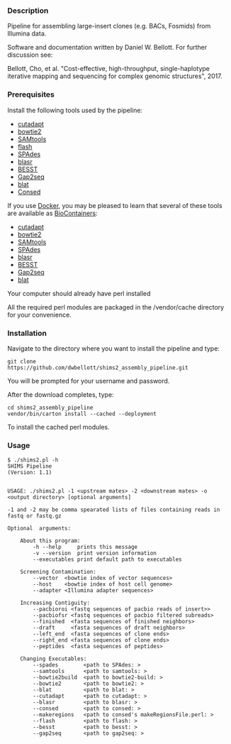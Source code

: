 ### Description

Pipeline for assembling large-insert clones (e.g. BACs, Fosmids) from Illumina data.

Software and documentation written by Daniel W. Bellott. For further discussion see:

Bellott, Cho, et al. "Cost-effective, high-throughput, single-haplotype iterative mapping and sequencing for complex genomic structures", 2017.

### Prerequisites

Install the following tools used by the pipeline:

- [cutadapt](https://cutadapt.readthedocs.io/en/stable/installation.html)
- [bowtie2](http://bowtie-bio.sourceforge.net/bowtie2/manual.shtml#obtaining-bowtie-2)
- [SAMtools](http://www.htslib.org/download/)
- [flash](https://ccb.jhu.edu/software/FLASH/)
- [SPAdes](http://cab.spbu.ru/files/release3.10.1/manual.html#sec2)
- [blasr](https://github.com/PacificBiosciences/blasr/wiki/Blasr-Installation-Qs-&-As)
- [BESST](https://github.com/ksahlin/BESST/blob/master/docs/INSTALL.md)
- [Gap2seq](https://www.cs.helsinki.fi/u/lmsalmel/Gap2Seq/)
- [blat](http://hgdownload.soe.ucsc.edu/downloads.html#source_downloads)
- [Consed](http://www.phrap.org/consed/consed.html#howToGet)

If you use [Docker](https://www.docker.com/), you may be pleased to learn that several of these tools are available as [BioContainers](https://biocontainers.pro/#documentation):

- [cutadapt](https://quay.io/repository/biocontainers/cutadapt)
- [bowtie2](https://quay.io/repository/biocontainers/bowtie2)
- [SAMtools](https://quay.io/repository/biocontainers/samtools)
- [SPAdes](https://quay.io/repository/biocontainers/spades)
- [blasr](https://quay.io/repository/biocontainers/blasr)
- [BESST](https://quay.io/repository/biocontainers/BESST)
- [Gap2seq](https://quay.io/repository/biocontainers/gap2seq)
- [blat](https://quay.io/repository/biocontainers/blat)

Your computer should already have perl installed

All the required perl modules are packaged in the /vendor/cache directory for your convenience.

### Installation

Navigate to the directory where you want to install the pipeline and type:

```
git clone
https://github.com/dwbellott/shims2_assembly_pipeline.git
```

You will be prompted for your username and password.

After the download completes, type:

```
cd shims2_assembly_pipeline
vendor/bin/carton install --cached --deployment
```

To install the cached perl modules.

### Usage

```
$ ./shims2.pl -h
SHIMS Pipeline
(Version: 1.1)


USAGE: ./shims2.pl -1 <upstream mates> -2 <downstream mates> -o <output directory> [optional arguments]

-1 and -2 may be comma spearated lists of files containing reads in fastq or fastq.gz

Optional  arguments:

	About this program:
		-h --help     prints this message
		-v --version  print version information
		--executables print default path to executables

	Screening Contamination:
		--vector  <bowtie index of vector sequences>
		--host    <bowtie index of host cell genome>
		--adapter <Illumina adapter sequences>

	Increasing Contiguity:
		--pacbioroi <fastq sequences of pacbio reads of insert>>
		--pacbiofsr <fastq sequences of pacbio filtered subreads>
		--finished  <fasta sequences of finished neighbors>
		--draft     <fasta sequences of draft neighbors>
		--left_end  <fasta sequences of clone ends>
		--right_end <fasta sequences of clone ends>
		--peptides  <fasta sequences of peptides>

	Changing Executables:
		--spades        <path to SPAdes: >
		--samtools      <path to samtools: >
		--bowtie2build  <path to bowtie2-build: >
		--bowtie2       <path to bowtie2: >
		--blat          <path to blat: >
		--cutadapt      <path to cutadapt: >
		--blasr         <path to blasr: >
		--consed        <path to consed: >
		--makeregions   <path to consed's makeRegionsFile.perl: >
		--flash         <path to flash: >
		--besst         <path to besst: >
		--gap2seq       <path to gap2seq: >
  ```
